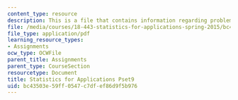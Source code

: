 ```yaml
---
content_type: resource
description: This is a file that contains information regarding problem set 9.
file: /media/courses/18-443-statistics-for-applications-spring-2015/bc43503e59ff0547c7dfef86d9f5b976_MIT18_443S15_Pset9.pdf
file_type: application/pdf
learning_resource_types:
- Assignments
ocw_type: OCWFile
parent_title: Assignments
parent_type: CourseSection
resourcetype: Document
title: Statistics for Applications Pset9
uid: bc43503e-59ff-0547-c7df-ef86d9f5b976
---
```

